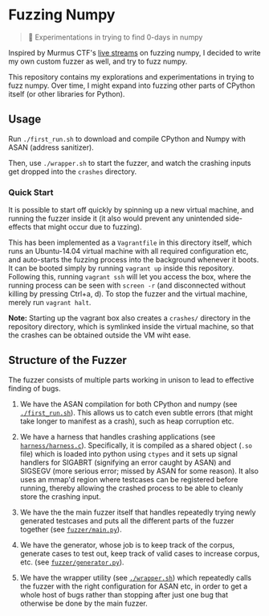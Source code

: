 # Fuzzing Numpy
> :snake: Experimentations in trying to find 0-days in numpy

Inspired by Murmus CTF's
[live streams](https://www.youtube.com/playlist?list=PLfERMgzlCp0Czg0MiLrfyqrahHMmzsCI6) on
fuzzing numpy, I decided to write my own custom fuzzer as well, and
try to fuzz numpy.

This repository contains my explorations and experimentations in
trying to fuzz numpy. Over time, I might expand into fuzzing other
parts of CPython itself (or other libraries for Python).

## Usage

Run `./first_run.sh` to download and compile CPython and Numpy with
ASAN (address sanitizer).

Then, use `./wrapper.sh` to start the fuzzer, and watch the crashing
inputs get dropped into the `crashes` directory.

### Quick Start

It is possible to start off quickly by spinning up a new virtual
machine, and running the fuzzer inside it (it also would prevent any
unintended side-effects that might occur due to fuzzing).

This has been implemented as a `Vagrantfile` in this directory itself,
which runs an Ubuntu-14.04 virtual machine with all required
configuration etc, and auto-starts the fuzzing process into the
background whenever it boots. It can be booted simply by running
`vagrant up` inside this repository. Following this, running `vagrant
ssh` will let you access the box, where the running process can be
seen with `screen -r` (and disconnected without killing by pressing
Ctrl+a, d). To stop the fuzzer and the virtual machine, merely run
`vagrant halt`.

**Note:** Starting up the vagrant box also creates a `crashes/`
directory in the repository directory, which is symlinked inside the
virtual machine, so that the crashes can be obtained outside the VM
wiht ease.

## Structure of the Fuzzer

The fuzzer consists of multiple parts working in unison to lead to
effective finding of bugs.

1. We have the ASAN compilation for both CPython and numpy
   (see [`./first_run.sh`](/first_run.sh)). This allows us to catch
   even subtle errors (that might take longer to manifest as a crash),
   such as heap corruption etc.

2. We have a harness that handles crashing applications
   (see [`harness/harness.c`](harness/harness.c)). Specifically, it is
   compiled as a shared object (`.so` file) which is loaded into
   python using `ctypes` and it sets up signal handlers for SIGABRT
   (signifying an error caught by ASAN) and SIGSEGV (more serious
   error; missed by ASAN for some reason). It also uses an mmap'd
   region where testcases can be registered before running, thereby
   allowing the crashed process to be able to cleanly store the
   crashing input.

3. We have the the main fuzzer itself that handles repeatedly trying
   newly generated testcases and puts all the different parts of the
   fuzzer together (see [`fuzzer/main.py`](fuzzer/main.py)).

4. We have the generator, whose job is to keep track of the corpus,
   generate cases to test out, keep track of valid cases to increase
   corpus, etc. (see [`fuzzer/generator.py`](fuzzer/generator.py)).

5. We have the wrapper utility (see [`./wrapper.sh`](wrapper.sh))
   which repeatedly calls the fuzzer with the right configuration for
   ASAN etc, in order to get a whole host of bugs rather than stopping
   after just one bug that otherwise be done by the main fuzzer.
